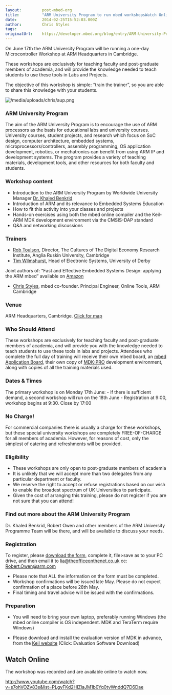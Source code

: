 ```yaml
---
layout:         post-mbed-org
title:          "ARM University Program to run mbed workshopsWatch Online"
date:           2014-02-25T15:52:03.000Z
author:         Chris Styles
tags:           
originalUrl:    https://developer.mbed.org/blog/entry/ARM-University-Program-to-run-mbed-work/
---
```


<p>
  On June 17th the ARM University Program will be running a one-day
  Microcontroller Workshop at ARM Headquarters in Cambridge.
</p>
<p>
  These workshops are exclusively for teaching faculty and
  post-graduate members of academia, and will provide the knowledge
  needed to teach students to use these tools in Labs and Projects.
</p>
<p>
  The objective of this workshop is simple: “train the trainer”, so
  you are able to share this knowledge with your students.
</p>
<p>
  <img src="https://developer.mbed.org/media/uploads/chris/aup.png"
  alt="/media/uploads/chris/aup.png" title=
  "/media/uploads/chris/aup.png">
</p>
<h3>
  ARM University Program
</h3>
<p>
  The aim of the ARM University Program is to encourage the use of
  ARM processors as the basis for educational labs and university
  courses. University courses, student projects, and research which
  focus on SoC design, computer architecture, embedded systems,
  microprocessors/controllers, assembly programming, OS application
  development, robotics, or mechatronics can benefit from using ARM
  IP and development systems. The program provides a variety of
  teaching materials, development tools, and other resources for
  both faculty and students.
</p>
<h3>
  Workshop content
</h3>
<ul>
  <li>Introduction to the ARM University Program by Worldwide
  University Manager <a href=
  "http://www.linkedin.com/pub/khaled-benkrid-phd-ceng-mba/2/851/23"
    rel="nofollow">Dr. Khaled Benkrid</a>
  </li>
  <li>Introduction of ARM and its relevance to Embedded Systems
  Education
  </li>
  <li>How to fit this activity into your classes and projects
  </li>
  <li>Hands-on exercises using both the mbed online compiler and
  the Keil-ARM MDK development environment via the CMSIS-DAP
  standard
  </li>
  <li>Q&amp;A and networking discussions
  </li>
</ul>
<h3>
  Trainers
</h3>
<ul>
  <li>
    <a href=
    "http://www.linkedin.com/profile/view?id=158383600&amp;locale=en_US&amp;trk=tyah"
    rel="nofollow">Rob Toulson</a>, Director, The Cultures of The
    Digital Economy Research Institute, Anglia Ruskin University,
    Cambridge
  </li>
  <li>
    <a href="http://uk.linkedin.com/pub/tim-wilmshurst/8/377/615"
    rel="nofollow">Tim Wilmshurst</a>, Head of Electronic Systems,
    University of Derby
  </li>
</ul>
<p>
  Joint authors of: “Fast and Effective Embedded Systems Design:
  applying the ARM mbed” available on <a href=
  "http://www.amazon.co.uk/Fast-Effective-Embedded-Systems-Design/dp/0080977685?utm_source=Academics&amp;utm_campaign=07ba8eb648-University_Support_New_Projects5_14_2012&amp;utm_medium=email&amp;utm_term=0_f458beb7c1-07ba8eb648-82562613"
  rel="nofollow">Amazon</a>
</p>
<ul>
  <li>
    <a href="http://uk.linkedin.com/pub/chris-styles/5/1b0/a50/"
    rel="nofollow">Chris Styles</a>, mbed co-founder. Principal
    Engineer, Online Tools, ARM Cambridge
  </li>
</ul>
<h3>
  Venue
</h3>
<p>
  ARM Headquarters, Cambridge. <a href="http://goo.gl/maps/nt0Sw"
  rel="nofollow">Click for map</a>
</p>
<h3>
  Who Should Attend
</h3>
<p>
  These workshops are exclusively for teaching faculty and
  post-graduate members of academia, and will provide you with the
  knowledge needed to teach students to use these tools in labs and
  projects. Attendees who complete the full day of training will
  receive their own mbed board, an <a href=
  "http://mbed.org/cookbook/mbed-application-board">mbed
  Application Board</a>, their own copy of <a href=
  "http://www.keil.com/arm/mdk.asp" rel="nofollow">MDK-PRO</a>
  development environment, along with copies of all the training
  materials used.
</p>
<h3>
  Dates &amp; Times
</h3>
<p>
  The primary workshop is on Monday 17th June: - If there is
  sufficient demand, a second workshop will run on the 18th June -
  Registration at 9:00, workshop begins at 9:30. Close by 17:00
</p>
<h3>
  No Charge!
</h3>
<p>
  For commercial companies there is usually a charge for these
  workshops, but these special university workshops are completely
  FREE-OF-CHARGE for all members of academia. However, for reasons
  of cost, only the simplest of catering and refreshments will be
  provided.
</p>
<h3>
  Eligibility
</h3>
<ul>
  <li>These workshops are only open to post-graduate members of
  academia
  </li>
  <li>It is unlikely that we will accept more than two delegates
  from any particular department or faculty.
  </li>
  <li>We reserve the right to accept or refuse registrations based
  on our wish to enable the broadest spectrum of UK Universities to
  participate.
  </li>
  <li>Given the cost of arranging this training, please do not
  register if you are not sure that you can attend!
  </li>
</ul>
<h3>
  Find out more about the ARM University Program
</h3>
<p>
  Dr. Khaled Benkrid, Robert Owen and other members of the ARM
  University Programme Team will be there, and will be available to
  discuss your needs.
</p>
<h3>
  Registration
</h3>
<p>
  To register, please <a href=
  "http://essaimage.us5.list-manage.com/track/click?u=7498613c9baa15d04cae43ba3&amp;id=9fde434328&amp;e=75b0fc6ae0"
  rel="nofollow">download the form</a>, complete it, file&gt;save
  as to your PC drive, and then email it to <a href=
  "mailto:lia@theofficeonthenet.co.uk">lia@theofficeonthenet.co.uk</a>
  cc: <a href="mailto:Robert.Owen@arm.com">Robert.Owen@arm.com</a>
</p>
<ul>
  <li>Please note that ALL the information on the form must be
  completed.
  </li>
  <li>Workshop confirmations will be issued late May. Please do not
  expect confirmation of a place before 28th May.
  </li>
  <li>Final timing and travel advice will be issued with the
  confirmations.
  </li>
</ul>
<h3>
  Preparation
</h3>
<ul>
  <li>You will need to bring your own laptop, preferably running
  Windows (the mbed online compiler is OS independent. MDK and
  TeraTerm require Windows)
  </li>
</ul>
<ul>
  <li>Please download and install the evaluation version of MDK in
  advance, from the <a href="http://www.keil.com/demo/eval/arm.htm"
    rel="nofollow">Keil website</a> (Click: Evaluation Software
    Download)
  </li>
</ul>
<h2>
  Watch Online
</h2>
<p>
  The workshop was recorded and are available online to watch now.
</p>
<p>
  <a href=
  "http://www.youtube.com/watch?v=s7ohVOZv83s&amp;list=PLgyFKd2HIZlaJM1b0Yq0tvWnddQ7D6Dae"
  rel=
  "nofollow">http://www.youtube.com/watch?v=s7ohVOZv83s&amp;list=PLgyFKd2HIZlaJM1b0Yq0tvWnddQ7D6Dae</a>
</p>

